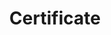 ---
title: Certificate
menu:
  product_voyager_7.1.1:
    identifier: certificate-guides
    name: Certificate
    parent: guides
    weight: 80
menu_name: product_voyager_7.1.1
---